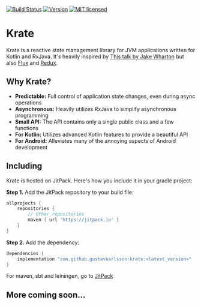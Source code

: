[![Build Status](https://travis-ci.com/gustavkarlsson/krate.svg?branch=master)](https://travis-ci.com/gustavkarlsson/krate)
[![Version](https://jitpack.io/v/gustavkarlsson/krate.svg)](https://jitpack.io/#gustavkarlsson/krate)
[![MIT licensed](https://img.shields.io/badge/license-MIT-blue.svg)](https://github.com/gustavkarlsson/krate/blob/master/LICENSE.md)

# Krate

Krate is a reactive state management library for JVM applications written for Kotlin and RxJava.
It's heavily inspired by
[This talk by Jake Wharton](https://jakewharton.com/the-state-of-managing-state-with-rxjava/)
but also [Flux](https://facebook.github.io/flux/) and [Redux](https://redux.js.org).


## Why Krate?

- **Predictable:** Full control of application state changes, even during async operations
- **Asynchronous:** Heavily utilizes RxJava to simplify asynchronous programming
- **Small API:** The API contains only a single public class and a few functions
- **For Kotlin:** Utilizes advanced Kotlin features to provide a beautiful API
- **For Android:** Alleviates many of the annoying aspects of Android development


## Including

Krate is hosted on JitPack. Here's how you include it in your gradle project:

**Step 1.** Add the JitPack repository to your build file:

```groovy
allprojects {
    repositories {
        // Other repositories
        maven { url 'https://jitpack.io' }
    }
}
```

**Step 2.** Add the dependency:

```groovy
dependencies {
    implementation "com.github.gustavkarlsson:krate:<latest_version>"
}
```

For maven, sbt and leiningen, go to [JitPack](https://jitpack.io/#gustavkarlsson/krate)


## More coming soon...
